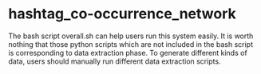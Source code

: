# hashtag_co-occurrence_network
The bash script overall.sh can help users run this system easily. It is worth nothing that those python scripts which are not included in the bash script is corresponding to data extraction phase. To generate different kinds of data, users should manually run different data extraction scripts.
